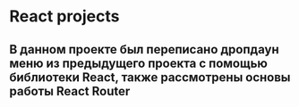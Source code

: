 # React projects

## В данном проекте был переписано дропдаун меню из предыдущего проекта с помощью библиотеки React, также рассмотрены основы работы React Router
